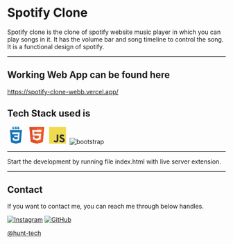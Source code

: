 # Spotify Clone
Spotify clone is the clone of spotify website music player in which you can play songs in it. It has the volume bar and song timeline to control the song. It is a functional design of spotify.
<hr>

## Working Web App can be found here

https://spotify-clone-webb.vercel.app/

## Tech Stack used is

 <img src="https://github.com/devicons/devicon/blob/master/icons/css3/css3-plain-wordmark.svg"  title="CSS3" alt="CSS" width="40" height="40"/>&nbsp;
 <img src="https://github.com/devicons/devicon/blob/master/icons/html5/html5-original.svg" title="HTML5" alt="HTML" width="40" height="40"/>&nbsp;
 <img src="https://github.com/devicons/devicon/blob/master/icons/javascript/javascript-original.svg" title="JavaScript" alt="JavaScript" width="40" height="40"/>&nbsp;
 <img src="https://camo.githubusercontent.com/bec2c92468d081617cb3145a8f3d8103e268bca400f6169c3a68dc66e05c971e/68747470733a2f2f76352e676574626f6f7473747261702e636f6d2f646f63732f352e302f6173736574732f6272616e642f626f6f7473747261702d6c6f676f2d736861646f772e706e67" title="boostrap" alt="bootstrap" width="40" height="40"/>

 <hr>


Start the development by running file index.html with live server extension.

<hr>
  
## Contact

If you want to contact me, you can reach me through below handles.

[![Instagram](https://img.shields.io/badge/Ankit_Raj-0077B5?style=for-the-badge&logo=linkedin&logoColor=white)](https://www.instagram.com/_hunt.nub?utm_source=ig_web_button_share_sheet&igsh=ZDNlZDc0MzIxNw==)
[![GitHub](https://img.shields.io/badge/Ankit_Raj-252525?style=for-the-badge&logo=Github&logoColor=white)](https://github.com/hunt-tech)

[@hunt-tech](https://github.com/hunt-tech)
